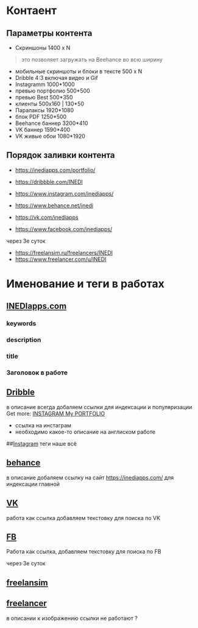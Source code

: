 ﻿# Контаент
## Параметры контента
* Скриншоны 1400 x N
> это позволяет загружать на Beehance во всю ширину
* мобильные скриншоты и блоки в тексте 500 x N
* Dribble 4:3 включая видео и Gif
* Instagramm 1000*1000
* превью портфолио 500*500
* превью Best 500*350
* клиенты 500x160 | 130*50
* Паралаксы 1920*1080
* блок PDF 1250*500
* Beehance баннер 3200*410
* VK баннер 1590*400
* VK живые обои 1080*1920

## Порядок заливки контента
- https://inediapps.com/portfolio/
- https://dribbble.com/INEDI
- https://www.instagram.com/inediapps/
- https://www.behance.net/inedi

- https://vk.com/inediapps
- https://www.facebook.com/inediapps/

через 3е суток
- https://freelansim.ru/freelancers/INEDI
- https://www.freelancer.com/u/lNEDI


# Именование и теги в работах
## [INEDIapps.com](https://inediapps.com/)
### keywords

### description


### title


### Заголовок в работе



## [Dribble](https://dribbble.com/INEDI)
в описание всегда добаляем ссылки для индексации и популяризации
Get more:
<a href="https://www.instagram.com/inediapps/" rel="nofollow noreferrer"> INSTAGRAM </a> 
<a href="https://inediapps.com/" rel="nofollow noreferrer"> My PORTFOLIO </a>



* ссылка на инстаграм
* необходимо какое-то описание на англиском работе 

##[Instagram](https://www.instagram.com/inediapps/)
теги наше всё


## [behance](https://www.behance.net/inedi)
в описание добаляем ссылку на сайт 
https://inediapps.com/
для индексации главной



## [VK](https://vk.com/inediapps)
работа как ссылка
добавляем текстовку для поиска по VK

## [FB](https://www.facebook.com/inediapps/)
Работа как ссылка, добавляем текстовку для поиска по FB


через 3е суток
## [freelansim](https://freelansim.ru/freelancers/INEDI)

## [freelancer](https://www.freelancer.com/u/lNEDI)
в описании к изображению ссылки не работают ?